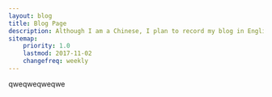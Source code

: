 ```yaml
---
layout: blog
title: Blog Page
description: Although I am a Chinese, I plan to record my blog in English, learn new knowledge on the one hand, and improve my English on the other hand. If there is any grammatical error or improper expression, please understand and welcome correction.
sitemap:
    priority: 1.0
    lastmod: 2017-11-02
    changefreq: weekly
---
```

qweqweqweqwe